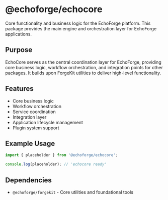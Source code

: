 # @echoforge/echocore

Core functionality and business logic for the EchoForge platform. This package provides the main engine and orchestration layer for EchoForge applications.

## Purpose

EchoCore serves as the central coordination layer for EchoForge, providing core business logic, workflow orchestration, and integration points for other packages. It builds upon ForgeKit utilities to deliver high-level functionality.

## Features

- Core business logic
- Workflow orchestration
- Service coordination
- Integration layer
- Application lifecycle management
- Plugin system support

## Example Usage

```typescript
import { placeholder } from '@echoforge/echocore';

console.log(placeholder); // 'echocore ready'
```

## Dependencies

- `@echoforge/forgekit` - Core utilities and foundational tools
